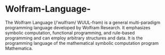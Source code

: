 # Wolfram-Language-

The Wolfram Language (/ˈwʊlfrəm/ WUUL-frəm) is a general multi-paradigm programming language developed by Wolfram Research. 
It emphasizes symbolic computation, functional programming, and rule-based programming and can employ arbitrary structures and data.
It is the programming language of the mathematical symbolic computation program Mathematica.
